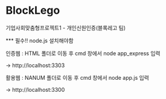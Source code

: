 # BlockLego
기업사회맞춤형프로젝트1 - 개인신원인증(블록레고 팀)

*** 필수!! node.js 설치해야함

인증웹 : HTML 폴더로 이동 후 cmd 창에서 node app_express 입력

-> http://localhost:3303

활용웹 : NANUM 폴더로 이동 후 cmd 창에서 node app.js 입력

-> http://localhost:3300
